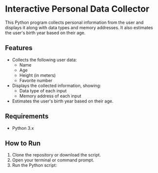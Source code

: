 # Interactive Personal Data Collector

This Python program collects personal information from the user and displays it along with data types and memory addresses. It also estimates the user's birth year based on their age.

## Features

- Collects the following user data:
  - Name
  - Age
  - Height (in meters)
  - Favorite number
- Displays the collected information, showing:
  - Data type of each input
  - Memory address of each input
- Estimates the user's birth year based on their age.

## Requirements

- Python 3.x

## How to Run

1. Clone the repository or download the script.
2. Open your terminal or command prompt.
3. Run the Python script:
   ```bash
   
